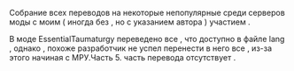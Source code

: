 Собрание всех переводов на некоторые непопулярные среди серверов моды с моим ( иногда без , но с указанием автора ) участием .

В моде EssentialTaumaturgy переведено все , что доступно в файле lang , однако , похоже разработчик не успел перенести в него все , из-за этого начиная с МРУ.Часть 5. часть перевода отсутствует .
